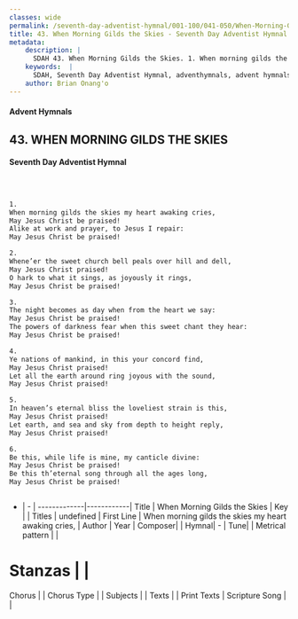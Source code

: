 ```yaml
---
classes: wide
permalink: /seventh-day-adventist-hymnal/001-100/041-050/When-Morning-Gilds-the-Skies/
title: 43. When Morning Gilds the Skies - Seventh Day Adventist Hymnal
metadata:
    description: |
      SDAH 43. When Morning Gilds the Skies. 1. When morning gilds the skies my heart awaking cries, May Jesus Christ be praised! Alike at work and prayer, to Jesus I repair: May Jesus Christ be praised!
    keywords:  |
      SDAH, Seventh Day Adventist Hymnal, adventhymnals, advent hymnals, When Morning Gilds the Skies, When morning gilds the skies my heart awaking cries, 
    author: Brian Onang'o
---
```


#### Advent Hymnals
## 43. WHEN MORNING GILDS THE SKIES
#### Seventh Day Adventist Hymnal

```txt



1.
When morning gilds the skies my heart awaking cries,
May Jesus Christ be praised!
Alike at work and prayer, to Jesus I repair:
May Jesus Christ be praised!

2.
Whene’er the sweet church bell peals over hill and dell,
May Jesus Christ praised!
O hark to what it sings, as joyously it rings,
May Jesus Christ be praised!

3.
The night becomes as day when from the heart we say:
May Jesus Christ be praised!
The powers of darkness fear when this sweet chant they hear:
May Jesus Christ be praised!

4.
Ye nations of mankind, in this your concord find,
May Jesus Christ praised!
Let all the earth around ring joyous with the sound,
May Jesus Christ praised!

5.
In heaven’s eternal bliss the loveliest strain is this,
May Jesus Christ praised!
Let earth, and sea and sky from depth to height reply,
May Jesus Christ praised!

6.
Be this, while life is mine, my canticle divine:
May Jesus Christ be praised!
Be this th’eternal song through all the ages long,
May Jesus Christ be praised!



```

- |   -  |
-------------|------------|
Title | When Morning Gilds the Skies |
Key |  |
Titles | undefined |
First Line | When morning gilds the skies my heart awaking cries, |
Author | 
Year | 
Composer|  |
Hymnal|  - |
Tune|  |
Metrical pattern | |
# Stanzas |  |
Chorus |  |
Chorus Type |  |
Subjects |  |
Texts |  |
Print Texts | 
Scripture Song |  |
  

